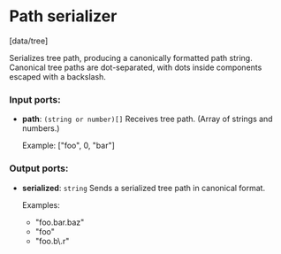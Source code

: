 # Path serializer

[data/tree]

Serializes tree path, producing a canonically formatted path string.
Canonical tree paths are dot-separated, with dots inside components escaped with a backslash.

### Input ports:

* __path__: `(string or number)[]`
    Receives tree path. (Array of strings and numbers.)
    
    Example: ["foo", 0, "bar"]



### Output ports:

* __serialized__: `string`
    Sends a serialized tree path in canonical format.
    
    Examples:
    * "foo.bar.baz"
    * "foo"
    * "foo.b\\.r"



